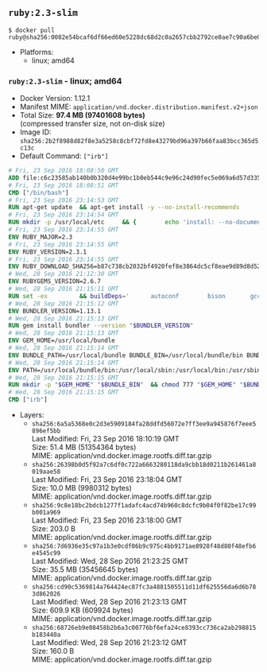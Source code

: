 ## `ruby:2.3-slim`

```console
$ docker pull ruby@sha256:0082e54bcaf6df66ed60e5228dc68d2c0a2657cbb2792ce0ae7c90a6be0d2209
```

-	Platforms:
	-	linux; amd64

### `ruby:2.3-slim` - linux; amd64

-	Docker Version: 1.12.1
-	Manifest MIME: `application/vnd.docker.distribution.manifest.v2+json`
-	Total Size: **97.4 MB (97401608 bytes)**  
	(compressed transfer size, not on-disk size)
-	Image ID: `sha256:2b2f8988d82f8e3a5258c8cbf72fd8e43279bd96a397b66faa83bcc365d5c13c`
-	Default Command: `["irb"]`

```dockerfile
# Fri, 23 Sep 2016 18:08:50 GMT
ADD file:c6c23585ab140b0b320d4e99bc1b0eb544c9e96c24d90fec5e069a6d57d335ca in / 
# Fri, 23 Sep 2016 18:08:51 GMT
CMD ["/bin/bash"]
# Fri, 23 Sep 2016 23:14:53 GMT
RUN apt-get update 	&& apt-get install -y --no-install-recommends 		bzip2 		ca-certificates 		libffi-dev 		libgdbm3 		libssl-dev 		libyaml-dev 		procps 		zlib1g-dev 	&& rm -rf /var/lib/apt/lists/*
# Fri, 23 Sep 2016 23:14:54 GMT
RUN mkdir -p /usr/local/etc 	&& { 		echo 'install: --no-document'; 		echo 'update: --no-document'; 	} >> /usr/local/etc/gemrc
# Fri, 23 Sep 2016 23:14:55 GMT
ENV RUBY_MAJOR=2.3
# Fri, 23 Sep 2016 23:14:55 GMT
ENV RUBY_VERSION=2.3.1
# Fri, 23 Sep 2016 23:14:55 GMT
ENV RUBY_DOWNLOAD_SHA256=b87c738cb2032bf4920fef8e3864dc5cf8eae9d89d8d523ce0236945c5797dcd
# Wed, 28 Sep 2016 21:12:30 GMT
ENV RUBYGEMS_VERSION=2.6.7
# Wed, 28 Sep 2016 21:15:11 GMT
RUN set -ex 		&& buildDeps=' 		autoconf 		bison 		gcc 		libbz2-dev 		libgdbm-dev 		libglib2.0-dev 		libncurses-dev 		libreadline-dev 		libxml2-dev 		libxslt-dev 		make 		ruby 		wget 	' 	&& apt-get update 	&& apt-get install -y --no-install-recommends $buildDeps 	&& rm -rf /var/lib/apt/lists/* 		&& wget -O ruby.tar.gz "https://cache.ruby-lang.org/pub/ruby/$RUBY_MAJOR/ruby-$RUBY_VERSION.tar.gz" 	&& echo "$RUBY_DOWNLOAD_SHA256 *ruby.tar.gz" | sha256sum -c - 		&& mkdir -p /usr/src/ruby 	&& tar -xzf ruby.tar.gz -C /usr/src/ruby --strip-components=1 	&& rm ruby.tar.gz 		&& cd /usr/src/ruby 		&& { 		echo '#define ENABLE_PATH_CHECK 0'; 		echo; 		cat file.c; 	} > file.c.new 	&& mv file.c.new file.c 		&& autoconf 	&& ./configure --disable-install-doc 	&& make -j"$(nproc)" 	&& make install 		&& apt-get purge -y --auto-remove $buildDeps 	&& cd / 	&& rm -r /usr/src/ruby 		&& gem update --system "$RUBYGEMS_VERSION"
# Wed, 28 Sep 2016 21:15:12 GMT
ENV BUNDLER_VERSION=1.13.1
# Wed, 28 Sep 2016 21:15:13 GMT
RUN gem install bundler --version "$BUNDLER_VERSION"
# Wed, 28 Sep 2016 21:15:13 GMT
ENV GEM_HOME=/usr/local/bundle
# Wed, 28 Sep 2016 21:15:14 GMT
ENV BUNDLE_PATH=/usr/local/bundle BUNDLE_BIN=/usr/local/bundle/bin BUNDLE_SILENCE_ROOT_WARNING=1 BUNDLE_APP_CONFIG=/usr/local/bundle
# Wed, 28 Sep 2016 21:15:14 GMT
ENV PATH=/usr/local/bundle/bin:/usr/local/sbin:/usr/local/bin:/usr/sbin:/usr/bin:/sbin:/bin
# Wed, 28 Sep 2016 21:15:15 GMT
RUN mkdir -p "$GEM_HOME" "$BUNDLE_BIN" 	&& chmod 777 "$GEM_HOME" "$BUNDLE_BIN"
# Wed, 28 Sep 2016 21:15:15 GMT
CMD ["irb"]
```

-	Layers:
	-	`sha256:6a5a5368e0c2d3e5909184fa28ddfd56072e7ff3ee9a945876f7eee5896ef5bb`  
		Last Modified: Fri, 23 Sep 2016 18:10:19 GMT  
		Size: 51.4 MB (51354364 bytes)  
		MIME: application/vnd.docker.image.rootfs.diff.tar.gzip
	-	`sha256:26398b0d5f92a7c6df0c722a6663280118da9cbb18d0211b261461a8019aae58`  
		Last Modified: Fri, 23 Sep 2016 23:18:04 GMT  
		Size: 10.0 MB (9980312 bytes)  
		MIME: application/vnd.docker.image.rootfs.diff.tar.gzip
	-	`sha256:9c8e18bc2bdcb1277f1adafc4acd74b960c8dcfc9b04f0f82be17c99b001a969`  
		Last Modified: Fri, 23 Sep 2016 23:18:00 GMT  
		Size: 203.0 B  
		MIME: application/vnd.docker.image.rootfs.diff.tar.gzip
	-	`sha256:7d6936e35c97a1b3e0cdf06b9c975c4bb9171ae8928f48d80f48efb6e4545c99`  
		Last Modified: Wed, 28 Sep 2016 21:23:25 GMT  
		Size: 35.5 MB (35456645 bytes)  
		MIME: application/vnd.docker.image.rootfs.diff.tar.gzip
	-	`sha256:cd90c5369814a764424ec87fc3a4881505511d11df625556da6d6b783d862026`  
		Last Modified: Wed, 28 Sep 2016 21:23:13 GMT  
		Size: 609.9 KB (609924 bytes)  
		MIME: application/vnd.docker.image.rootfs.diff.tar.gzip
	-	`sha256:68726eb9e08458b2b6a3c00776bf6efa24ce8393cc736ca2ab298815b183440a`  
		Last Modified: Wed, 28 Sep 2016 21:23:12 GMT  
		Size: 160.0 B  
		MIME: application/vnd.docker.image.rootfs.diff.tar.gzip
